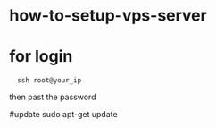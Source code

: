 # how-to-setup-vps-server

# for login 
    
      ssh root@your_ip
    
then past the password

#update 
        sudo apt-get update
